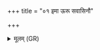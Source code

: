 +++
title = "०१ इमा ऊरू सवासिनौ"

+++
<details><summary>मूलम् (GR)</summary>

इमा ऊरू सवासिनौ  
वर्चसाञ्जे अहं मम ।  
नाम ह्य् एनयोर् वेद  
यथा न बहवो विदुः ॥
</details>